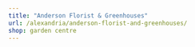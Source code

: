 ```yaml
---
title: "Anderson Florist & Greenhouses"
url: /alexandria/anderson-florist-and-greenhouses/
shop: garden centre
---
```

